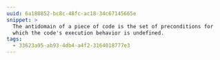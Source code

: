 ```yaml
---
uuid: 6a180852-bc8c-48fc-ac18-34c67145665e
snippet: >
  The antidomain of a piece of code is the set of preconditions for
  which the code's execution behavior is undefined.
tags:
  - 33623a95-ab93-4db4-a4f2-3164018777e3
---
```

